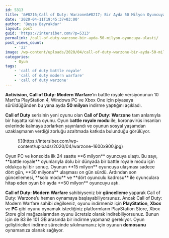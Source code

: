 ```yaml
---
id: 5313
title: '&#8216;Call of Duty: Warzone&#8217; Bir Ayda 50 Milyon Oyuncuya Ulaştı'
date: '2020-04-11T19:45:37+03:00'
author: 'Beyza Bayrakdar'
layout: post
guid: 'https://intersiber.com/?p=5313'
permalink: /call-of-duty-warzone-bir-ayda-50-milyon-oyuncuya-ulasti/
post_views_count:
    - '22'
image: /wp-content/uploads/2020/04/call-of-duty-warzone-bir-ayda-50-milyon-oyuncuya-ulasti.jpg
categories:
    - Oyun
tags:
    - 'call of duty battle royale'
    - 'call of duty modern warfare'
    - 'call of duty warzone'
---
```


**Activision**, **Call of Duty: Modern Warfare**‘in battle royale versiyonunun 10 Mart’ta PlayStation 4, Windows PC ve Xbox One için piyasaya sürüldüğünden bu yana ayda **50 milyon** indirme yaptığını açıkladı.

**Call of Duty** serisinin yeni oyunu olan **Call of Duty: Warzone** tam anlamıyla bir hayatta kalma oyunu. Oyun b**attle royale modu** ile, koronavirüs insanları evlerinde kalmaya zorlarken yayınlandı ve oyunun sosyal yaşamdan uzaklaşmanın verdiği zorluğu azaltmada katkıda bulunduğu görülüyor.

<figure class="wp-block-image size-large">![](https://intersiber.com/wp-content/uploads/2020/04/warzone-1600x900.jpg)</figure>Oyun PC ve konsolda ilk 24 saatte **6 milyon** oyuncuya ulaştı. Bu sayı, **battle royale** oyunlarıyla dolu bir dünyada bir battle royale modu için oldukça iyi bir sonuç. Oyunun **15 milyon** oyuncuya ulaşması sadece dört gün, **30 milyona** ulaşması on gün sürdü. Ardından son güncellemesi, **solo modu** ve **dört oyunculu kadrosu** ile oyunculara hitap eden oyun bir ayda **50 milyon** oyuncuyu aştı.

**Call of Duty: Modern Warfare** sahibiyseniz bir **güncelleme** yaparak Call of Duty: Warzone’u hemen oynamaya başlayabiliyorsunuz. Ancak Call of Duty: Modern Warfare sahibi değilseniz, oyunu indirmeniz için **PlayStation**, **Xbox** ve **PC** gibi oyunu oynamak istediğiniz platformların PlayStation Store, Xbox Store gibi mağazalarından oyunu ücretsiz olarak indirebiliyorsunuz. Bunun için de 83 ile 101 GB arasında bir indirme yapmanız gerekiyor. Oyun geliştiricileri indirme sürecinde sıkılmamanız için oyunun **demosunu** oynamanıza olanak sağlıyor.